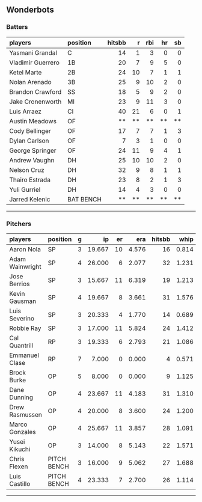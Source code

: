 ## Wonderbots

### Batters

 
|players           |position  | hitsbb|  r| rbi| hr| sb| 
|:-----------------|:---------|------:|--:|---:|--:|--:| 
|Yasmani Grandal   |C         |     14|  1|   3|  0|  0| 
|Vladimir Guerrero |1B        |     20|  7|   9|  5|  0| 
|Ketel Marte       |2B        |     24| 10|   7|  1|  1| 
|Nolan Arenado     |3B        |     25|  9|  10|  2|  0| 
|Brandon Crawford  |SS        |     18|  5|   9|  2|  0| 
|Jake Cronenworth  |MI        |     23|  9|  11|  3|  0| 
|Luis Arraez       |CI        |     40| 21|   6|  0|  1| 
|Austin Meadows    |OF        |     **| **|  **| **| **| 
|Cody Bellinger    |OF        |     17|  7|   7|  1|  3| 
|Dylan Carlson     |OF        |      7|  3|   1|  0|  0| 
|George Springer   |OF        |     24| 11|   9|  4|  1| 
|Andrew Vaughn     |DH        |     25| 10|  10|  2|  0| 
|Nelson Cruz       |DH        |     32|  9|   8|  1|  1| 
|Thairo Estrada    |DH        |     23|  8|   2|  1|  3| 
|Yuli Gurriel      |DH        |     14|  4|   3|  0|  0| 
|Jarred Kelenic    |BAT BENCH |     **| **|  **| **| **| 


* * *

### Pitchers

 
|players         |position    |  g|     ip| er|   era| hitsbb|  whip| so|  w| sv| 
|:---------------|:-----------|--:|------:|--:|-----:|------:|-----:|--:|--:|--:| 
|Aaron Nola      |SP          |  3| 19.667| 10| 4.576|     16| 0.814| 24|  2|  0| 
|Adam Wainwright |SP          |  4| 26.000|  6| 2.077|     32| 1.231| 15|  1|  0| 
|Jose Berrios    |SP          |  3| 15.667| 11| 6.319|     19| 1.213| 21|  1|  0| 
|Kevin Gausman   |SP          |  4| 19.667|  8| 3.661|     31| 1.576| 19|  2|  0| 
|Luis Severino   |SP          |  3| 20.333|  4| 1.770|     14| 0.689| 23|  1|  0| 
|Robbie Ray      |SP          |  3| 17.000| 11| 5.824|     24| 1.412| 24|  0|  0| 
|Cal Quantrill   |RP          |  3| 19.333|  6| 2.793|     21| 1.086| 13|  1|  0| 
|Emmanuel Clase  |RP          |  7|  7.000|  0| 0.000|      4| 0.571| 10|  0|  2| 
|Brock Burke     |OP          |  5|  8.000|  0| 0.000|      9| 1.125|  4|  0|  0| 
|Dane Dunning    |OP          |  4| 23.667| 11| 4.183|     31| 1.310| 26|  0|  0| 
|Drew Rasmussen  |OP          |  4| 20.000|  8| 3.600|     24| 1.200| 19|  2|  0| 
|Marco Gonzales  |OP          |  4| 25.667| 11| 3.857|     28| 1.091| 12|  2|  0| 
|Yusei Kikuchi   |OP          |  3| 14.000|  8| 5.143|     22| 1.571| 17|  0|  0| 
|Chris Flexen    |PITCH BENCH |  3| 16.000|  9| 5.062|     27| 1.688| 11|  1|  0| 
|Luis Castillo   |PITCH BENCH |  4| 23.333|  7| 2.700|     26| 1.114| 27|  2|  0| 


* * *


